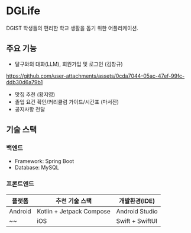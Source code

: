 # DGLife

DGIST 학생들의 편리한 학교 생활을 돕기 위한 어플리케이션.

## 주요 기능
- 달구와의 대화(LLM), 회원가입 및 로그인 (김창규)

https://github.com/user-attachments/assets/0cda7044-05ac-47ef-99fc-ddb30d6a79b1

- 맛집 추천 (황지영)
- 졸업 요건 확인/커리큘럼 가이드/시간표 (마서진)
- 공지사항 전달
  
## 기술 스택

### 백엔드
- Framework: Spring Boot 
- Database: MySQL

### 프론트엔드
| 플랫폼     | 추천 기술 스택                 | 개발환경(IDE)      |
| ------- | ------------------------ | -------------- |
| Android | Kotlin + Jetpack Compose | Android Studio |
~~| iOS     | Swift + SwiftUI          | Xcode          |~~



